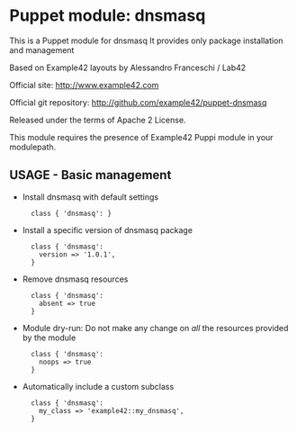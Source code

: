 # Puppet module: dnsmasq

This is a Puppet module for dnsmasq
It provides only package installation and management

Based on Example42 layouts by Alessandro Franceschi / Lab42

Official site: http://www.example42.com

Official git repository: http://github.com/example42/puppet-dnsmasq

Released under the terms of Apache 2 License.

This module requires the presence of Example42 Puppi module in your modulepath.


## USAGE - Basic management

* Install dnsmasq with default settings

        class { 'dnsmasq': }

* Install a specific version of dnsmasq package

        class { 'dnsmasq':
          version => '1.0.1',
        }

* Remove dnsmasq resources

        class { 'dnsmasq':
          absent => true
        }

* Module dry-run: Do not make any change on *all* the resources provided by the module

        class { 'dnsmasq':
          noops => true
        }

* Automatically include a custom subclass

        class { 'dnsmasq':
          my_class => 'example42::my_dnsmasq',
        }

